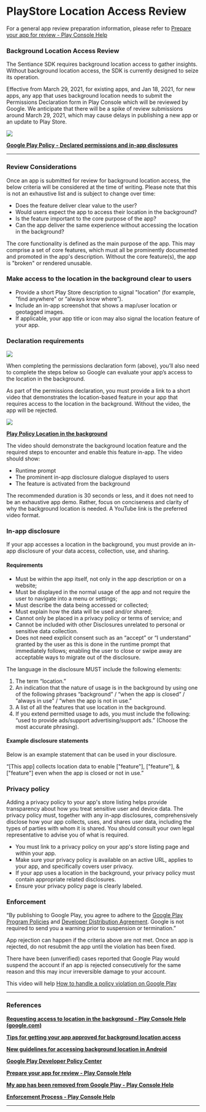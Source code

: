 # PlayStore Location Access Review

For a general app review preparation information, please refer to [Prepare your app for review - Play Console Help](https://support.google.com/googleplay/android-developer/answer/9859455?hl=en)

### **Background Location Access Review**

The Sentiance SDK requires background location access to gather insights. Without background location access, the SDK is currently designed to seize its operation.

Effective from March 29, 2021, for existing apps, and Jan 18, 2021, for new apps, any app that uses background location needs to submit the Permissions Declaration form in Play Console which will be reviewed by Google. We anticipate that there will be a spike of review submissions around March 29, 2021, which may cause delays in publishing a new app or an update to Play Store.

[![](https://lh6.googleusercontent.com/JsIRsvqZakVDJCclutP9in0U1SO1kDNc8fp2fVnkkeQ4-0nmrPWLiOx_7g2u7LBPftDZgRjhzz6CrS-ISihhqmmX32KKZLmhlBQRAcgtzMCxZZwW9mtKih1WldTD_6rcpNmrJdu1)](https://www.youtube.com/watch?v=b0I1Xq_iSK4&feature=emb_title)

[**Google Play Policy - Declared permissions and in-app disclosures**](https://www.youtube.com/watch?v=b0I1Xq_iSK4&feature=emb_title)  
****

### **Review Considerations**

Once an app is submitted for review for background location access, the below criteria will be considered at the time of writing. Please note that this is not an exhaustive list and is subject to change over time:

* Does the feature deliver clear value to the user?
* Would users expect the app to access their location in the background?
* Is the feature important to the core purpose of the app?
* Can the app deliver the same experience without accessing the location in the background?

The core functionality is defined as the main purpose of the app. This may comprise a set of core features, which must all be prominently documented and promoted in the app's description. Without the core feature\(s\), the app is "broken" or rendered unusable.

### **Make access to the location in the background clear to users**

* Provide a short Play Store description to signal "location" \(for example, "find anywhere" or “always know where”\).
* Include an in-app screenshot that shows a map/user location or geotagged images.
* If applicable, your app title or icon may also signal the location feature of your app.

### **Declaration requirements**

![](https://lh6.googleusercontent.com/0TSr-e9FPCpFa4fiqyEPDUXioSr3YciF3RLA4VBb2cw6AohIx1hGpSNRTBlmGM3b--C1rD32l6ri_-Fba_K3KbL7s7qkuGDjptqkfBjoFTq_hLzkroS3hlz2zSUE1pCsZgvlLnM5)

When completing the permissions declaration form \(above\), you’ll also need to complete the steps below so Google can evaluate your app’s access to the location in the background.

As part of the permissions declaration, you must provide a link to a short video that demonstrates the location-based feature in your app that requires access to the location in the background. Without the video, the app will be rejected.

[![](https://lh4.googleusercontent.com/WbZ-3v4rSrMxFxYQkbg7oPxUhAZ_cJA0OTZG0FEYXfoSJ7aTyezxx7of6JwBmMP_5-DafttqA6X10rUbkfiGQ0DfZENTCyarvAzNXo4Itet0Bx4di6jNEE-GnhFg-BpWnR1VK57k)](https://www.youtube.com/watch?v=z35PrureI1w&feature=emb_title)

[**Play Policy Location in the background**](https://www.youtube.com/watch?v=z35PrureI1w&feature=emb_title)

The video should demonstrate the background location feature and the required steps to encounter and enable this feature in-app. The video should show:

* Runtime prompt
* The prominent in-app disclosure dialogue displayed to users
* The feature is activated from the background

The recommended duration is 30 seconds or less, and it does not need to be an exhaustive app demo. Rather, focus on conciseness and clarity of why the background location is needed. A YouTube link is the preferred video format.

### **In-app disclosure**

If your app accesses a location in the background, you must provide an in-app disclosure of your data access, collection, use, and sharing.

#### Requirements

* Must be within the app itself, not only in the app description or on a website;
* Must be displayed in the normal usage of the app and not require the user to navigate into a menu or settings;
* Must describe the data being accessed or collected;
* Must explain how the data will be used and/or shared;
* Cannot only be placed in a privacy policy or terms of service; and
* Cannot be included with other Disclosures unrelated to personal or sensitive data collection.
* Does not need explicit consent such as an “accept” or “I understand” granted by the user as this is done in the runtime prompt that immediately follows; enabling the user to close or swipe away are acceptable ways to migrate out of the disclosure.

The language in the disclosure MUST include the following elements:

1. The term “location.”
2. An indication that the nature of usage is in the background by using one of the following phrases “background” / “when the app is closed” / “always in use” / “when the app is not in use.”
3. A list of all the features that use location in the background.
4. If you extend permitted usage to ads, you must include the following: “used to provide ads/support advertising/support ads.” \(Choose the most accurate phrasing\).

#### **Example disclosure statements**

Below is an example statement that can be used in your disclosure.

“\[This app\] collects location data to enable \["feature"\], \["feature"\], & \["feature"\] even when the app is closed or not in use.”

### **Privacy policy**

Adding a privacy policy to your app's store listing helps provide transparency about how you treat sensitive user and device data. The privacy policy must, together with any in-app disclosures, comprehensively disclose how your app collects, uses, and shares user data, including the types of parties with whom it is shared. You should consult your own legal representative to advise you of what is required.

* You must link to a privacy policy on your app's store listing page and within your app.
* Make sure your privacy policy is available on an active URL, applies to your app, and specifically covers user privacy.
* If your app uses a location in the background, your privacy policy must contain appropriate related disclosures.
* Ensure your privacy policy page is clearly labeled.

### **Enforcement**

“By publishing to Google Play, you agree to adhere to the [Google Play Program Policies](https://play.google.com/about/developer-content-policy.html) and [Developer Distribution Agreement](https://play.google.com/about/developer-distribution-agreement.html). Google is not required to send you a warning prior to suspension or termination.”

App rejection can happen if the criteria above are not met. Once an app is rejected, do not resubmit the app until the violation has been fixed.

There have been \(unverified\) cases reported that Google Play would suspend the account if an app is rejected consecutively for the same reason and this may incur irreversible damage to your account.

This video will help [How to handle a policy violation on Google Play](https://www.youtube.com/watch?v=xjRqFbTHUOQ&feature=youtu.be)  
****

### **References**

[**Requesting access to location in the background - Play Console Help \(google.com\)**](https://support.google.com/googleplay/android-developer/answer/9799150)

[**Tips for getting your app approved for background location access**](https://android-developers.googleblog.com/2020/11/tips-for-getting-your-app-approved-for-background-location-access.html)

[**New guidelines for accessing background location in Android**](https://medium.com/@adrian.kajda/new-guidelines-for-accessing-background-location-in-android-d2e07d45ae79)

[**Google Play Developer Policy Center**](https://play.google.com/about/developer-content-policy/)

[**Prepare your app for review - Play Console Help**](https://support.google.com/googleplay/android-developer/answer/9859455?hl=en)

[**My app has been removed from Google Play - Play Console Help**](https://support.google.com/googleplay/android-developer/answer/2477981)

[**Enforcement Process - Play Console Help**](https://support.google.com/googleplay/android-developer/answer/9899234?hl=en)  
  
  
  
****


